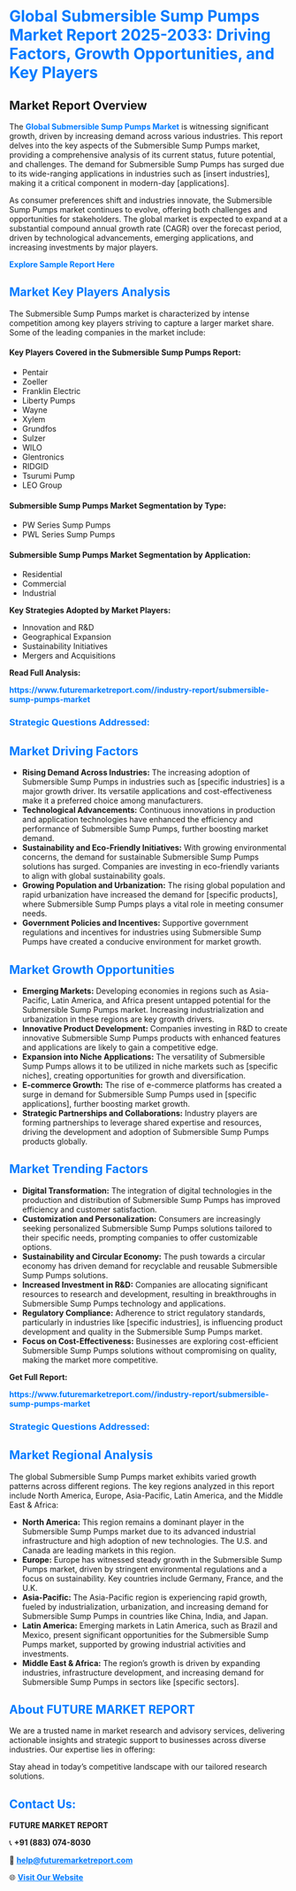 <h1 style="color: #007BFF;">Global Submersible Sump Pumps Market Report 2025-2033: Driving Factors, Growth Opportunities, and Key Players</h1>

<section id="overview">
<h2>Market Report Overview</h2>
<p>The <a href="https://www.futuremarketreport.com//industry-report/submersible-sump-pumps-market" style="color: #007BFF; text-decoration: none;"><strong>Global Submersible Sump Pumps Market</strong></a> is witnessing significant growth, driven by increasing demand across various industries. This report delves into the key aspects of the Submersible Sump Pumps market, providing a comprehensive analysis of its current status, future potential, and challenges. The demand for Submersible Sump Pumps has surged due to its wide-ranging applications in industries such as [insert industries], making it a critical component in modern-day [applications].</p>
<p>As consumer preferences shift and industries innovate, the Submersible Sump Pumps market continues to evolve, offering both challenges and opportunities for stakeholders. The global market is expected to expand at a substantial compound annual growth rate (CAGR) over the forecast period, driven by technological advancements, emerging applications, and increasing investments by major players.</p>
</section>

<section id="overview">
<p><a href="https://www.futuremarketreport.com//request-sample/reportId=92712" style="color: #007BFF; text-decoration: none;"><strong>Explore Sample Report Here</strong></a></p>
</section>

<section id="key-players">
<h2 style="color: #007BFF;">Market Key Players Analysis</h2>
<p>The Submersible Sump Pumps market is characterized by intense competition among key players striving to capture a larger market share. Some of the leading companies in the market include:</p>
<h4>Key Players Covered in the Submersible Sump Pumps Report:</h4>
<ul><li>Pentair</li><li>Zoeller</li><li>Franklin Electric</li><li>Liberty Pumps</li><li>Wayne</li><li>Xylem</li><li>Grundfos</li><li>Sulzer</li><li>WILO</li><li>Glentronics</li><li>RIDGID</li><li>Tsurumi Pump</li><li>LEO Group</li></ul>
<h4>Submersible Sump Pumps Market Segmentation by Type:</h4>
<ul><li>PW Series Sump Pumps</li><li>PWL Series Sump Pumps</li></ul>

<h4>Submersible Sump Pumps Market Segmentation by Application:</h4>
<ul><li>Residential</li><li>Commercial</li><li>Industrial</li></ul>
<p><strong>Key Strategies Adopted by Market Players:</strong></p>
<ul>
<li>Innovation and R&D</li>
<li>Geographical Expansion</li>
<li>Sustainability Initiatives</li>
<li>Mergers and Acquisitions</li>
</ul>
</section>

<section>
<p><strong>Read Full Analysis: </strong></p><a href="https://www.futuremarketreport.com//industry-report/submersible-sump-pumps-market" style="color: #007BFF; text-decoration: none;"><strong>https://www.futuremarketreport.com//industry-report/submersible-sump-pumps-market</strong></a>
<h3 style="color: #007BFF;">Strategic Questions Addressed:</h3>
</section>

<section id="driving-factors">
<h2 style="color: #007BFF;">Market Driving Factors</h2>
<ul>
<li><strong>Rising Demand Across Industries:</strong> The increasing adoption of Submersible Sump Pumps in industries such as [specific industries] is a major growth driver. Its versatile applications and cost-effectiveness make it a preferred choice among manufacturers.</li>
<li><strong>Technological Advancements:</strong> Continuous innovations in production and application technologies have enhanced the efficiency and performance of Submersible Sump Pumps, further boosting market demand.</li>
<li><strong>Sustainability and Eco-Friendly Initiatives:</strong> With growing environmental concerns, the demand for sustainable Submersible Sump Pumps solutions has surged. Companies are investing in eco-friendly variants to align with global sustainability goals.</li>
<li><strong>Growing Population and Urbanization:</strong> The rising global population and rapid urbanization have increased the demand for [specific products], where Submersible Sump Pumps plays a vital role in meeting consumer needs.</li>
<li><strong>Government Policies and Incentives:</strong> Supportive government regulations and incentives for industries using Submersible Sump Pumps have created a conducive environment for market growth.</li>
</ul>
</section>

<section id="growth-opportunities">
<h2 style="color: #007BFF;">Market Growth Opportunities</h2>
<ul>
<li><strong>Emerging Markets:</strong> Developing economies in regions such as Asia-Pacific, Latin America, and Africa present untapped potential for the Submersible Sump Pumps market. Increasing industrialization and urbanization in these regions are key growth drivers.</li>
<li><strong>Innovative Product Development:</strong> Companies investing in R&D to create innovative Submersible Sump Pumps products with enhanced features and applications are likely to gain a competitive edge.</li>
<li><strong>Expansion into Niche Applications:</strong> The versatility of Submersible Sump Pumps allows it to be utilized in niche markets such as [specific niches], creating opportunities for growth and diversification.</li>
<li><strong>E-commerce Growth:</strong> The rise of e-commerce platforms has created a surge in demand for Submersible Sump Pumps used in [specific applications], further boosting market growth.</li>
<li><strong>Strategic Partnerships and Collaborations:</strong> Industry players are forming partnerships to leverage shared expertise and resources, driving the development and adoption of Submersible Sump Pumps products globally.</li>
</ul>
</section>

<section id="trending-factors">
<h2 style="color: #007BFF;">Market Trending Factors</h2>
<ul>
<li><strong>Digital Transformation:</strong> The integration of digital technologies in the production and distribution of Submersible Sump Pumps has improved efficiency and customer satisfaction.</li>
<li><strong>Customization and Personalization:</strong> Consumers are increasingly seeking personalized Submersible Sump Pumps solutions tailored to their specific needs, prompting companies to offer customizable options.</li>
<li><strong>Sustainability and Circular Economy:</strong> The push towards a circular economy has driven demand for recyclable and reusable Submersible Sump Pumps solutions.</li>
<li><strong>Increased Investment in R&D:</strong> Companies are allocating significant resources to research and development, resulting in breakthroughs in Submersible Sump Pumps technology and applications.</li>
<li><strong>Regulatory Compliance:</strong> Adherence to strict regulatory standards, particularly in industries like [specific industries], is influencing product development and quality in the Submersible Sump Pumps market.</li>
<li><strong>Focus on Cost-Effectiveness:</strong> Businesses are exploring cost-efficient Submersible Sump Pumps solutions without compromising on quality, making the market more competitive.</li>
</ul>
</section>

<section>
<p><strong>Get Full Report: </strong></p><a href="https://www.futuremarketreport.com//industry-report/submersible-sump-pumps-market" style="color: #007BFF; text-decoration: none;"><strong>https://www.futuremarketreport.com//industry-report/submersible-sump-pumps-market</strong></a>
<h3 style="color: #007BFF;">Strategic Questions Addressed:</h3>
</section>


<section id="regional-analysis">
<h2 style="color: #007BFF;">Market Regional Analysis</h2>
<p>The global Submersible Sump Pumps market exhibits varied growth patterns across different regions. The key regions analyzed in this report include North America, Europe, Asia-Pacific, Latin America, and the Middle East & Africa:</p>
<ul>
<li><strong>North America:</strong> This region remains a dominant player in the Submersible Sump Pumps market due to its advanced industrial infrastructure and high adoption of new technologies. The U.S. and Canada are leading markets in this region.</li>
<li><strong>Europe:</strong> Europe has witnessed steady growth in the Submersible Sump Pumps market, driven by stringent environmental regulations and a focus on sustainability. Key countries include Germany, France, and the U.K.</li>
<li><strong>Asia-Pacific:</strong> The Asia-Pacific region is experiencing rapid growth, fueled by industrialization, urbanization, and increasing demand for Submersible Sump Pumps in countries like China, India, and Japan.</li>
<li><strong>Latin America:</strong> Emerging markets in Latin America, such as Brazil and Mexico, present significant opportunities for the Submersible Sump Pumps market, supported by growing industrial activities and investments.</li>
<li><strong>Middle East & Africa:</strong> The region’s growth is driven by expanding industries, infrastructure development, and increasing demand for Submersible Sump Pumps in sectors like [specific sectors].</li>
</ul>
</section>

<footer>
<h2 style="color: #007BFF;">About FUTURE MARKET REPORT</h2>
<p>We are a trusted name in market research and advisory services, delivering actionable insights and strategic support to businesses across diverse industries. Our expertise lies in offering:</p>

<p>Stay ahead in today’s competitive landscape with our tailored research solutions.</p>

<h2 style="color: #007BFF;">Contact Us:</h2>
<p><strong>FUTURE MARKET REPORT</strong></p>
<p>📞 <strong>+91 (883) 074-8030</strong></p>
<p>📧 <strong><a href="mailto:help@futuremarketreport.com" style="color: #007BFF;">help@futuremarketreport.com</a></strong></p>
<p>🌐 <strong><a href="https://www.futuremarketreport.com/" style="color: #007BFF;">Visit Our Website</a></strong></p>
</footer>